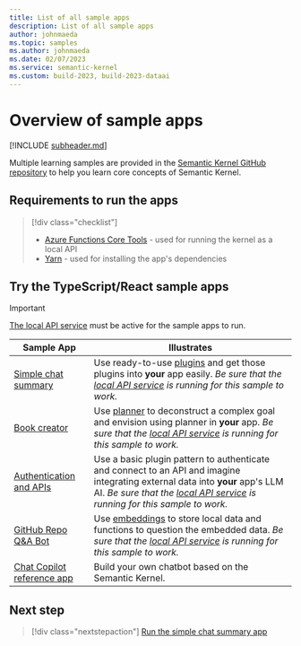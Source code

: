 ```yaml
---
title: List of all sample apps
description: List of all sample apps
author: johnmaeda
ms.topic: samples
ms.author: johnmaeda
ms.date: 02/07/2023
ms.service: semantic-kernel
ms.custom: build-2023, build-2023-dataai
---
```

# Overview of sample apps 

[!INCLUDE [subheader.md](../includes/pat_large.md)]

Multiple learning samples are provided in the [Semantic Kernel GitHub repository](https://github.com/microsoft/semantic-kernel/tree/main/samples) to help you learn core concepts of Semantic Kernel.

## Requirements to run the apps

> [!div class="checklist"]
> * [Azure Functions Core Tools](/azure/azure-functions/functions-run-local) - used for running the kernel as a local API
> * [Yarn](https://yarnpkg.com/getting-started/install) - used for installing the app's dependencies

## Try the TypeScript/React sample apps

> [!IMPORTANT]
> [The local API service](../samples-and-solutions/local-api-service.md) must be active for the sample apps to run.

| Sample App | Illustrates |
|---|---|
| [Simple chat summary](../samples-and-solutions/simple-chat-summary.md) | Use ready-to-use [plugins](../create-plugins/out-of-the-box-plugins.md) and get those plugins into **your** app easily. _Be sure that the [local API service](../samples-and-solutions/local-api-service.md) is running for this sample to work._ |
| [Book creator](../samples-and-solutions/book-creator.md) | Use [planner](../create-chains/planner.md) to deconstruct a complex goal and envision using planner in **your** app. _Be sure that the [local API service](../samples-and-solutions/local-api-service.md) is running for this sample to work._ |
| [Authentication and APIs](../samples-and-solutions/authentication-api.md) | Use a basic plugin pattern to authenticate and connect to an API and imagine integrating external data into **your** app's LLM AI. _Be sure that the [local API service](../samples-and-solutions/local-api-service.md) is running for this sample to work._ |
| [GitHub Repo Q&A Bot](../samples-and-solutions/github-repo-qa-bot.md) | Use [embeddings](../memories/index.md) to store local data and functions to question the embedded data. _Be sure that the [local API service](../samples-and-solutions/local-api-service.md) is running for this sample to work._ |
| [Chat Copilot reference app](../samples-and-solutions/copilot-chat.md) | Build your own chatbot based on the Semantic Kernel. |

## Next step

> [!div class="nextstepaction"]
> [Run the simple chat summary app](../samples-and-solutions/simple-chat-summary.md)
